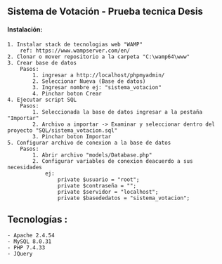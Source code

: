 ## Sistema de Votación - Prueba tecnica Desis ##

#### Instalación: #### 
    1. Instalar stack de tecnologias web "WAMP"
        ref: https://www.wampserver.com/en/
    2. Clonar o mover repositorio a la carpeta "C:\wamp64\www"
    3. Crear base de datos
        Pasos: 
            1. ingresar a http://localhost/phpmyadmin/
            2. Seleccionar Nueva (Base de datos)
            3. Ingresar nombre ej: "sistema_votacion"
            4. Pinchar boton Crear
    4. Ejecutar script SQL 
        Pasos: 
            1. Seleccionada la base de datos ingresar a la pestaña "Importar"
            2. Archivo a importar -> Examinar y seleccionar dentro del proyecto "SQL/sistema_votacion.sql"
            3. Pinchar boton Importar
    5. Configurar archivo de conexion a la base de datos
        Pasos: 
            1. Abrir archivo "models/Database.php"
            2. Configurar variables de conexion deacuerdo a sus necesidades
                ej: 
                    private $usuario = "root";
                    private $contraseña = "";
                    private $servidor = "localhost";
                    private $basededatos = "sistema_votacion";

## Tecnologías : ##
    - Apache 2.4.54
    - MySQL 8.0.31
    - PHP 7.4.33
    - JQuery